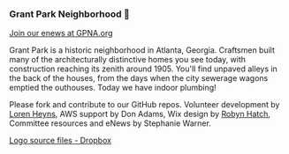### Grant Park Neighborhood 👋

[Join our enews at GPNA.org](https://grantpark.org/news)  

Grant Park is a historic neighborhood in Atlanta, Georgia. Craftsmen built many of the architecturally distinctive homes you see today, with construction reaching its zenith around 1905. You'll find unpaved alleys in the back of the houses, from the days when the city sewerage wagons emptied the outhouses. Today we have indoor plumbing!


Please fork and contribute to our GitHub repos.  Volunteer development by [Loren Heyns](https://DreamStudio.com), AWS support by Don Adams, Wix design by [Robyn Hatch](https://www.robynhatch.com), Committee resources and eNews by Stephanie Warner.  

[Logo source files - Dropbox](https://www.dropbox.com/sh/r8btj37p5l8tic1/AAAGoG_sdGg61vvcsOY9SsRNa/JPG?dl=0&subfolder_nav_tracking=1)

